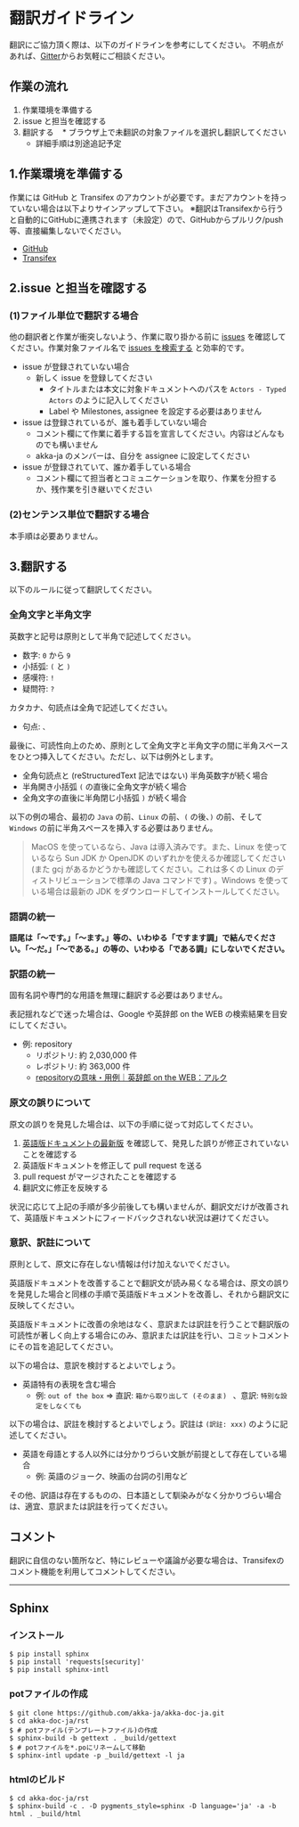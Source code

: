 # 翻訳ガイドライン

翻訳にご協力頂く際は、以下のガイドラインを参考にしてください。
不明点があれば、[Gitter](https://gitter.im/akka-ja/akka-doc-ja)からお気軽にご相談ください。

## 作業の流れ

1. 作業環境を準備する
2. issue と担当を確認する
3. 翻訳する
    * ブラウザ上で未翻訳の対象ファイルを選択し翻訳してください
    * 詳細手順は別途追記予定

## 1.作業環境を準備する

作業には GitHub と Transifex のアカウントが必要です。まだアカウントを持っていない場合は以下よりサインアップして下さい。
※翻訳はTransifexから行うと自動的にGitHubに連携されます（未設定）ので、GitHubからプルリク/push等、直接編集しないでください。
* [GitHub](https://github.com/join) 
* [Transifex](https://www.transifex.com/akka-ja/)

## 2.issue と担当を確認する

### (1)ファイル単位で翻訳する場合

他の翻訳者と作業が衝突しないよう、作業に取り掛かる前に [issues](https://github.com/akka-ja/akka-doc-ja/issues) を確認してください。作業対象ファイル名で [issues を検索する](https://help.github.com/articles/searching-issues/) と効率的です。

- issue が登録されていない場合
  - 新しく issue を登録してください
    - タイトルまたは本文に対象ドキュメントへのパスを `Actors - Typed Actors` のように記入してください
    - Label や Milestones, assignee を設定する必要はありません
- issue は登録されているが、誰も着手していない場合
  - コメント欄にて作業に着手する旨を宣言してください。内容はどんなものでも構いません
  - akka-ja のメンバーは、自分を assignee に設定してください
- issue が登録されていて、誰か着手している場合
  - コメント欄にて担当者とコミュニケーションを取り、作業を分担するか、残作業を引き継いでください

### (2)センテンス単位で翻訳する場合

本手順は必要ありません。

## 3.翻訳する

以下のルールに従って翻訳してください。

### 全角文字と半角文字

英数字と記号は原則として半角で記述してください。

- 数字: `0` から `9`
- 小括弧: `(` と `)`
- 感嘆符: `!`
- 疑問符: `?`

カタカナ、句読点は全角で記述してください。

- 句点: `、`

最後に、可読性向上のため、原則として全角文字と半角文字の間に半角スペースをひとつ挿入してください。ただし、以下は例外とします。

- 全角句読点と (reStructuredText 記法ではない) 半角英数字が続く場合
- 半角開き小括弧 `(` の直後に全角文字が続く場合
- 全角文字の直後に半角閉じ小括弧 `)` が続く場合

以下の例の場合、最初の `Java` の前、`Linux` の前、`(` の後、`)` の前、そして `Windows` の前に半角スペースを挿入する必要はありません。

> MacOS を使っているなら、Java は導入済みです。また、Linux を使っているなら Sun JDK か OpenJDK のいずれかを使えるか確認してください (また gcj があるかどうかも確認してください。これは多くの Linux のディストリビューションで標準の Java コマンドです) 。Windows を使っている場合は最新の JDK をダウンロードしてインストールしてください。


### 語調の統一

**語尾は「〜です。」「〜ます。」等の、いわゆる「ですます調」で結んでください。「〜だ。」「〜である。」の等の、いわゆる「である調」にしないでください。**


### 訳語の統一

固有名詞や専門的な用語を無理に翻訳する必要はありません。

表記揺れなどで迷った場合は、Google や英辞郎 on the WEB の検索結果を目安にしてください。

- 例: repository
  - リポジトリ: 約 2,030,000 件
  - レポジトリ: 約 363,000 件
  - [repositoryの意味・用例｜英辞郎 on the WEB：アルク](http://eow.alc.co.jp/search?q=repository)


### 原文の誤りについて

原文の誤りを発見した場合は、以下の手順に従って対応してください。

1. [英語版ドキュメントの最新版](https://github.com/akka/akka/tree/master/akka-docs) を確認して、発見した誤りが修正されていないことを確認する
2. 英語版ドキュメントを修正して pull request を送る
3. pull request がマージされたことを確認する
4. 翻訳文に修正を反映する

状況に応じて上記の手順が多少前後しても構いませんが、翻訳文だけが改善されて、英語版ドキュメントにフィードバックされない状況は避けてください。


### 意訳、訳註について

原則として、原文に存在しない情報は付け加えないでください。

英語版ドキュメントを改善することで翻訳文が読み易くなる場合は、原文の誤りを発見した場合と同様の手順で英語版ドキュメントを改善し、それから翻訳文に反映してください。

英語版ドキュメントに改善の余地はなく、意訳または訳註を行うことで翻訳版の可読性が著しく向上する場合にのみ、意訳または訳註を行い、コミットコメントにその旨を追記してください。

以下の場合は、意訳を検討するとよいでしょう。
- 英語特有の表現を含む場合
  - 例: `out of the box` => 直訳: `箱から取り出して (そのまま) `  、意訳: `特別な設定をしなくても`

以下の場合は、訳註を検討するとよいでしょう。訳註は `(訳註: xxx)` のように記述してください。
- 英語を母語とする人以外には分かりづらい文脈が前提として存在している場合
  - 例: 英語のジョーク、映画の台詞の引用など

その他、訳語は存在するものの、日本語として馴染みがなく分かりづらい場合は、適宜、意訳または訳註を行ってください。


## コメント

翻訳に自信のない箇所など、特にレビューや議論が必要な場合は、Transifexのコメント機能を利用してコメントしてください。

----

## Sphinx

### インストール
```
$ pip install sphinx
$ pip install 'requests[security]'
$ pip install sphinx-intl
```

### potファイルの作成

```
$ git clone https://github.com/akka-ja/akka-doc-ja.git
$ cd akka-doc-ja/rst
$ # potファイル(テンプレートファイル)の作成
$ sphinx-build -b gettext . _build/gettext
$ # potファイルを*.poにリネームして移動
$ sphinx-intl update -p _build/gettext -l ja
```

### htmlのビルド

```
$ cd akka-doc-ja/rst
$ sphinx-build -c . -D pygments_style=sphinx -D language='ja' -a -b html . _build/html
```

